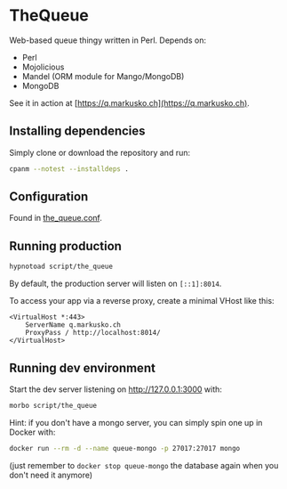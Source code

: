 # TheQueue

Web-based queue thingy written in Perl. Depends on:
* Perl
* Mojolicious
* Mandel (ORM module for Mango/MongoDB)
* MongoDB

See it in action at [https://q.markusko.ch](https://q.markusko.ch).

## Installing dependencies

Simply clone or download the repository and run:

```bash
cpanm --notest --installdeps .
```

## Configuration

Found in [the_queue.conf](the_queue.conf). 

## Running production

```bash
hypnotoad script/the_queue
```

By default, the production server will listen on `[::1]:8014`.

To access your app via a reverse proxy, create a minimal VHost like this:

```
<VirtualHost *:443>
    ServerName q.markusko.ch
    ProxyPass / http://localhost:8014/
</VirtualHost>
```

## Running dev environment

Start the dev server listening on http://127.0.0.1:3000 with:

```bash
morbo script/the_queue
```

Hint: if you don't have a mongo server, you can simply spin one up in Docker with:

```bash
docker run --rm -d --name queue-mongo -p 27017:27017 mongo
```

(just remember to `docker stop queue-mongo` the database again when you don't need it anymore)
